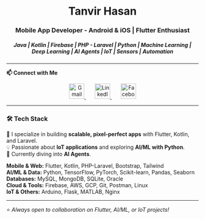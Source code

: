 <h1 align="center">Tanvir Hasan</h1>
<h3 align="center">Mobile App Developer - Android & iOS | Flutter Enthusiast </h3>
<h5 align="center">Java | Kotlin | Firebase | PHP - Laravel | Python | Machine Learning | Deep Learning | AI Agents | IoT | Sensors | Automation </h5>
  

---
<b> 📫 Connect with Me  </b>
<p align="center">
  
  <a href="mailto:tanvirhasanemn@gmail.com">
    <img src="https://img.icons8.com/fluency/48/gmail-new.png" alt="Gmail" height="40"/>
  </a>
  &nbsp;&nbsp;&nbsp;&nbsp;&nbsp;
  <a href="https://www.linkedin.com/in/tanvirhasanemn/">
    <img src="https://img.icons8.com/color/48/linkedin.png" alt="LinkedIn" height="40"/>
  </a>
  &nbsp;&nbsp;&nbsp;&nbsp;&nbsp;
  <a href="https://www.facebook.com/tanvirhasan.emn/">
    <img src="https://img.icons8.com/color/48/facebook-new.png" alt="Facebook" height="40"/>
  </a>
</p>









---

### 🛠️ Tech Stack
🚀 I specialize in building **scalable, pixel-perfect apps** with Flutter, Kotlin, and Laravel.  
💡 Passionate about **IoT applications** and exploring **AI/ML with Python**.  
🌱 Currently diving into **AI Agents**.  

**Mobile & Web:** Flutter, Kotlin, PHP-Laravel, Bootstrap, Tailwind  
**AI/ML & Data:** Python, TensorFlow, PyTorch, Scikit-learn, Pandas, Seaborn  
**Databases:** MySQL, MongoDB, SQLite, Oracle  
**Cloud & Tools:** Firebase, AWS, GCP, Git, Postman, Linux  
**IoT & Others:** Arduino, Flask, MATLAB, Nginx  

---

⭐ *Always open to collaboration on Flutter, AI/ML, or IoT projects!*
